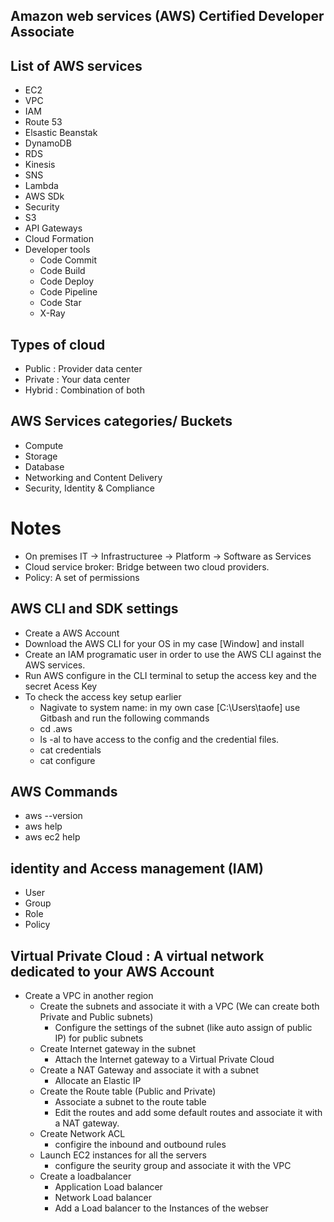 ## Amazon web services (AWS) Certified Developer Associate

## List of AWS services

- EC2
- VPC
- IAM
- Route 53
- Elsastic Beanstak
- DynamoDB
- RDS
- Kinesis
- SNS
- Lambda
- AWS SDk
- Security
- S3
- API Gateways
- Cloud Formation
- Developer tools
  - Code Commit
  - Code Build
  - Code Deploy
  - Code Pipeline
  - Code Star
  - X-Ray

## Types of cloud

- Public : Provider data center
- Private : Your data center
- Hybrid : Combination of both

## AWS Services categories/ Buckets

- Compute
- Storage
- Database
- Networking and Content Delivery
- Security, Identity & Compliance

# Notes

- On premises IT -> Infrastructuree -> Platform -> Software as Services
- Cloud service broker: Bridge between two cloud providers.
- Policy: A set of permissions

## AWS CLI and SDK settings

- Create a AWS Account
- Download the AWS CLI for your OS in my case [Window] and install
- Create an IAM programatic user in order to use the AWS CLI against the AWS services.
- Run AWS configure in the CLI terminal to setup the access key and the secret Acess Key
- To check the access key setup earlier
  - Nagivate to system name: in my own case [C:\Users\taofe] use Gitbash and run the following commands
  - cd .aws
  - ls -al to have access to the config and the credential files.
  - cat credentials
  - cat configure

## AWS Commands

- aws --version
- aws help
- aws ec2 help

## identity and Access management (IAM)

- User
- Group
- Role
- Policy

## Virtual Private Cloud : A virtual network dedicated to your AWS Account

- Create a VPC in another region
  - Create the subnets and associate it with a VPC (We can create both Private and Public subnets)
    - Configure the settings of the subnet (like auto assign of public IP) for public subnets
  - Create Internet gateway in the subnet
    - Attach the Internet gateway to a Virtual Private Cloud
  - Create a NAT Gateway and associate it with a subnet
    - Allocate an Elastic IP
  - Create the Route table (Public and Private)
    - Associate a subnet to the route table
    - Edit the routes and add some default routes and associate it with a NAT gateway.
  - Create Network ACL
    - configire the inbound and outbound rules
  - Launch EC2 instances for all the servers
    - configure the seurity group and associate it with the VPC
  - Create a loadbalancer
    - Application Load balancer
    - Network Load balancer
    - Add a Load balancer to the Instances of the webser
